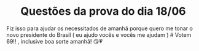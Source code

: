 <h1 align="center">Questões da prova do dia 18/06</h1>
<p>Fiz isso para ajudar os necessitados de amanhã porque quero me tonar o novo presidente do Brasil ( eu ajudo vocês e vocês me ajudam ) # Votem 69!! , inclusive boa sorte amanhã! 😘💗</p>
